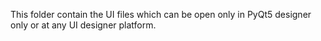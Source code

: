 This folder contain the UI files which can be open only in PyQt5 designer only or at any UI designer platform.
